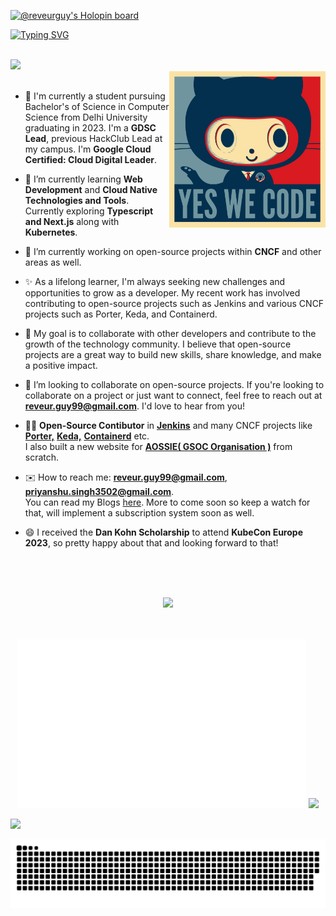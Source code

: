 [![@reveurguy's Holopin board](https://holopin.io/api/user/board?user=reveurguy)](https://holopin.io/@reveurguy)

[![Typing SVG](https://readme-typing-svg.herokuapp.com?font=Bungee+Shade&size=45&duration=6000&color=19B3F7&background=FFFFFF&center=true&vCenter=true&width=1100&height=200&lines=Hi+There!!+%F0%9F%91%8B%F0%9F%91%8B%F0%9F%91%8B;I'm+Priyanshu+Singh+%F0%9F%91%A8%E2%80%8D%F0%9F%92%BB+%F0%9F%92%BB)](https://git.io/typing-svg)

<br>

<div>
<img src="https://visitor-badge.glitch.me/badge?page_id=jwenjian.visitor-badge&left_text=VisitorsCount&left_color=yellow&right_color=blue">
</div>

<!-- <img align="right" alt="Coding" width="400" src="https://media.giphy.com/media/Y4ak9Ki2GZCbJxAnJD/giphy.gif"> -->
<img align='right' src='https://github.com/reveurguy/reveurguy/blob/master/data/baracktocat.jpg' width='250"'>
</br>

<!--
**reveurguy/reveurguy** is a ✨ _special_ ✨ repository because its `README.md` (this file) appears on your GitHub profile.

Here are some ideas to get you started:

- 🔭 I’m currently working on ...
- 🌱 I’m currently learning ...
- 👯 I’m looking to collaborate on ...
- 🤔 I’m looking for help with ...
- 💬 Ask me about ...
- 📫 How to reach me: ...
- 😄 Pronouns: ...
- ⚡ Fun fact: ...
-->
- 🏫 I'm currently a student pursuing Bachelor's of Science in Computer Science from Delhi University graduating in 2023. I'm a **GDSC Lead**, previous HackClub Lead at my campus. I'm **Google Cloud Certified: Cloud Digital Leader**.

- 🌱 I’m currently learning **Web Development** and **Cloud Native Technologies and Tools**. Currently exploring **Typescript and Next.js** along with **Kubernetes**.

- 🔭 I’m currently working on open-source projects within **CNCF** and other areas as well.

- ✨ As a lifelong learner, I'm always seeking new challenges and opportunities to grow as a developer. My recent work has involved contributing to open-source projects such as Jenkins and various CNCF projects such as Porter, Keda, and Containerd.

- 🎯 My goal is to collaborate with other developers and contribute to the growth of the technology community. I believe that open-source projects are a great way to build new skills, share knowledge, and make a positive impact.

- 👯 I’m looking to collaborate on open-source projects. If you're looking to collaborate on a project or just want to connect, feel free to reach out at **reveur.guy99@gmail.com**. I'd love to hear from you!

- 👨‍💻 **Open-Source Contibutor** in [**Jenkins**](https://www.jenkins.io/) and many CNCF projects like [**Porter,**](https://getporter.org/) [**Keda,**](https://keda.sh/) [**Containerd**](https://containerd.io/) etc. <br>
  I also built a new website for **[AOSSIE( GSOC Organisation )](https://aossie.org)** from scratch.

- ✉️ How to reach me: **reveur.guy99@gmail.com**, **priyanshu.singh3502@gmail.com**. <br>
  You can read my Blogs [here](https://blog-reveurguy.vercel.app/). More to come soon so keep a watch for that, will implement a subscription system soon   as well.

- 😄 I received the **Dan Kohn Scholarship** to attend **KubeCon Europe 2023**, so pretty happy about that and looking forward to that!

<!--[![Priyanshu's github stats](https://github-readme-stats.vercel.app/api?username=reveurguy)](https://github.com/reveurguy/github-readme-stats) -->

<br>
<br>
<br>

<p align="center">
  <a href="https://skillicons.dev">
    <img src="https://skillicons.dev/icons?i=git,kubernetes,docker,html,css,angular,bash,bootstrap,cpp,python,java,javascript,express,github,gitlab,heroku,idea,jquery,linux,mongodb,netlify,nodejs,sass,vscode&perline=12" />
  </a>
</p>

<br>
<br>

<div align="center">
<img src="https://github.com/reveurguy/reveurguy/blob/768df96178f679163184aafcd39d1a35e4431f92/generated/overview.svg#gh-dark-mode-only" height="270">
<img src="https://github-contribution-stats.vercel.app/api/?username=reveurguy" >

</div>


[![](https://raw.githubusercontent.com/reveurguy/github-profile-summary-cards-example/master/profile-summary-card-output/2077/3-stats.svg)](https://github.com/reveurguy/github-profile-summary-cards)

<!-- 
<p align="center">
    <img src="https://github-readme-streak-stats.herokuapp.com?user=reveurguy&theme=monokai-metallian" width="800"/>
</p>
 -->

![github contribution grid snake animation](https://raw.githubusercontent.com/reveurguy/reveurguy/output/github-contribution-grid-snake-dark.svg#gh-dark-mode-only)
